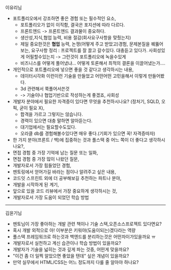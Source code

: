 이유리님
- 포트폴리오에서 강조하면 좋은 경험 또는 필수적인 요소,
	- 포트폴리오가 없이 이직함, 결국은 포지션에 따라 다르다.
	- 프론트엔드 -> 프론트엔드 결과물이 중요하다.
	- 생산성,지식,협업 능력, 비용 절감(회사요구사항을 맞췄는지)
	- 제일 중요한것은 **협업** 능력, 논쟁(어떻게 주고 받았고)경험, 문제본질을 꿰뚫어보는, 요구사항 정리 : 프로젝트를 잘 끌고 갈수있다. 대충듣고 있다가. 사회성있게 어필할수있는지 -> 그런것이 포트폴리오에 녹을수있게
	- 비즈니스를 어떻게 풀어냈냐... 어떻게 토론해서 최적의 결론을 이끌어냈는가....
- 개인적으로 포트폴리오에 넣으면 좋을 것 같다고 생각하시는 내용,
	- 데이터시각화 이런이런 기술을 만들었고 어떤어떤 고민을해서 이렇게 만들어봤다.
	- 3d 관련해서 쭉풀어서쓴것
	- -> 기술이나 협업기반으로 작성하는게 좋겠죠, 사회성
- 개발자 분야에서 필요한 자격증이 있다면 무엇을 추천하시나요? (정처기, SQLD, 오픽, 굳이 필요 X),
	- 합격을 가르고 그렇지는 않습니다.
	- 경력이 있으면 대충 말하면 알아듣는다.
	- 대기업에서는 필요할수도있다.
	- 오라클 db를 경험해볼수있다면 매우 좋다.(기회가 있으면 꼭! 자격증따자)
- 한 가지 분야(프론트 / 백)에 집중하는 것과 풀스택 중 어느 쪽이 더 좋다고 생각하시나요?,
- 면접 경험 중 가장 기억에 남는 질문 또는 일화,
- 면접 경험 중 가장 많이 나왔던 질문,
- 개발자로서 가장 힘들었던 경험,
- 멘토링에서 얻어가길 바라는 점이나 알려주고 싶은 내용,
- 코드잇 스프린트 외에 더 공부해보길 추천하는 파트나 분야,
- 개발을 시작하게 된 계기,
- 앞으로 있을 코드 리뷰에서 가장 중요하게 생각하시는 것,
- 개발자로서 가장 도움이 되었던 학습 방법

---
김윤기님
- 멘토님이 가장 좋아하는 개발 관련 책이나 기술 스택,오픈소스프로젝트 있다면요?
- 혹시 개발 외적으로 아! 이부분은 키워야(도움이되는)겠다라는 역량
- 풀스택 프레임워크로 하는것과 백엔드를 분리하는것은 어떤차이가있을까요 ㅠ
- 개발자로서 실천하고 계신 습관이나 학습 방법이 있을까요?
- 개발자가 기술을 넓히는 것과 깊게 파는 것중, 어떤게 맞을까요?
- "이건 좀 더 일찍 알았으면 좋았을 텐데" 싶은 개념이 있을까요?
- 만약 실무에서 HTML/CSS는 어느 정도까지 다룰 줄 알아야 하나요?
